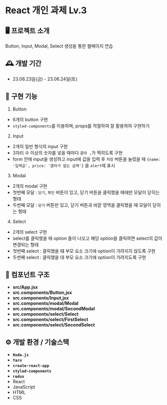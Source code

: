 # React 개인 과제 Lv.3

## 🖥️ 프로젝트 소개

Button, Input, Modal, Select 생성을 통한 웹페이지 연습

## 🕰️ 개발 기간

- 23.06.23일(금) - 23.06.24일(토)


## 📌 구현 기능
1. Button
  - 6개의 button 구현
  - `styled-components`를 이용하며, props를 적절하여 잘 활용하여 구현하기
2. Input
  - 2개의 일반 형식의 input 구현
  - 3자리 수 이상의 숫자를 넣을 때마다 `콤마 ,`가 찍히도록 구현
  - form 안에 input을 생성하고 input에 값을 입력 후 `저장` 버튼을 눌렀을 때 `{name: '입력값', price: '콤마가 없는 금액'}` 을 `alert`에 표시
3. Modal
  - 2개의 modal 구현
  - 첫번째 모달 : `닫기`, `확인` 버튼이 있고, 닫기 버튼을 클릭했을 때에만 모달이 닫히는 형태
  - 두번째 모달 : `닫기` 버튼만 있고, 닫기 버튼과 바깥 영역을 클릭했을 때 모달이 닫히는 형태
4. Select
  - 2개의 select 구현
  - select를 클릭했을 때 option 들이 나오고 해당 option을 클릭하면 select의 값이 변경되는 형태
  - 첫번째 select : 클릭했을 떄 부모 요소 크기에 option이 가려지지 않도록 구현
  - 두번째 select : 클릭했을 대 부모 요소 크기에 option이 가려지도록 구현

## 🔗 컴포넌트 구조
- **src/App.jsx**
- **src.components/Button,jsx**
- **src.components/Input,jsx**
- **src.components/modal/Modal**
- **src.components/modal/SecondModal**
- **src.components/select/Select**
- **src.components/select/FirstSelect**
- **src.components/select/SecondSelect**

## ⚙️ 개발 환경 / 기술스택

- **`Node.js`**
- **`Yarn`**
- **`create-react-app`**
- **`styled-components`**
- **`redux`**
- React
- JavaScript
- HTML
- CSS
